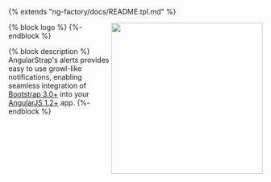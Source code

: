 {% extends "ng-factory/docs/README.tpl.md" %}

{% block logo %}
<img align="right" height="300" src="http://bower.io/img/bower-logo.png">
{%- endblock %}

{% block description %}
AngularStrap's alerts provides easy to use growl-like notifications, enabling seamless integration of [Bootstrap 3.0+](https://github.com/twbs/bootstrap) into your [AngularJS 1.2+](https://github.com/angular/angular.js) app.
{%- endblock %}
